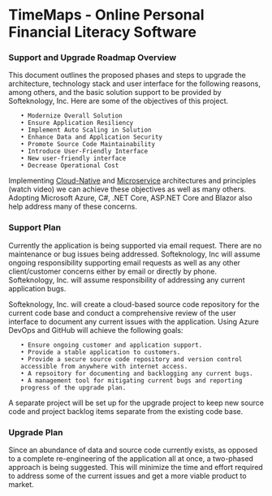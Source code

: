 # TimeMaps - Online Personal Financial Literacy Software

<H3>Support and Upgrade Roadmap Overview</H3>

<p>
  This document outlines the proposed phases and steps to upgrade the architecture, technology stack and user interface for the following reasons, among others, and the basic solution support to be provided by        Softeknology, Inc.  Here are some of the objectives of this project.

  <ul>
    
    • Modernize Overall Solution    
    • Ensure Application Resiliency    
    • Implement Auto Scaling in Solution
    • Enhance Data and Application Security
    • Promote Source Code Maintainability
    • Introduce User-Friendly Interface
    • New user-friendly interface
    • Decrease Operational Cost
  
  </ul>

Implementing  [Cloud-Native](https://learn.microsoft.com/en-us/dotnet/architecture/cloud-native/definition) and [Microservice](https://learn.microsoft.com/en-us/azure/architecture/microservices/) 
architectures and principles (watch video) we can achieve these objectives as well as many others.  Adopting Microsoft Azure, C#, .NET Core, ASP.NET Core and Blazor also help address many of these concerns.
</p>

<H3>Support Plan</H3>

<p>
  Currently the application is being supported via email request.  There are no maintenance or bug issues being addressed.  Softeknology, Inc will assume ongoing responsibility supporting email requests as well as 
  any other client/customer concerns either by email or directly by phone.  Softeknology, Inc. will assume responsibility of addressing any current application bugs.
</p>

<p>
  Softeknology, Inc. will create a cloud-based source code repository for the current code base and conduct a comprehensive review of the user interface to document any current issues with the application.  Using     Azure DevOps and GitHub will achieve the following goals:

  <ul>

    • Ensure ongoing customer and application support.
    • Provide a stable application to customers.
    • Provide a secure source code repository and version control accessible from anywhere with internet access.
    • A repsoitory for documenting and backlogging any current bugs.
    • A management tool for mitigating current bugs and reporting progress of the upgrade plan.

  </ul>

  A separate project will be set up for the upgrade project to keep new source code and project backlog items separate from the existing code base.
</p>

<H3>Upgrade Plan</H3>

<p>
  Since an abundance of data and source code currently exists, as opposed to a complete re-engineering of the application all at once, a two-phased approach is being suggested.  This will minimize the time and        effort required to address some of the current issues and get a more viable product to market.
</p>


